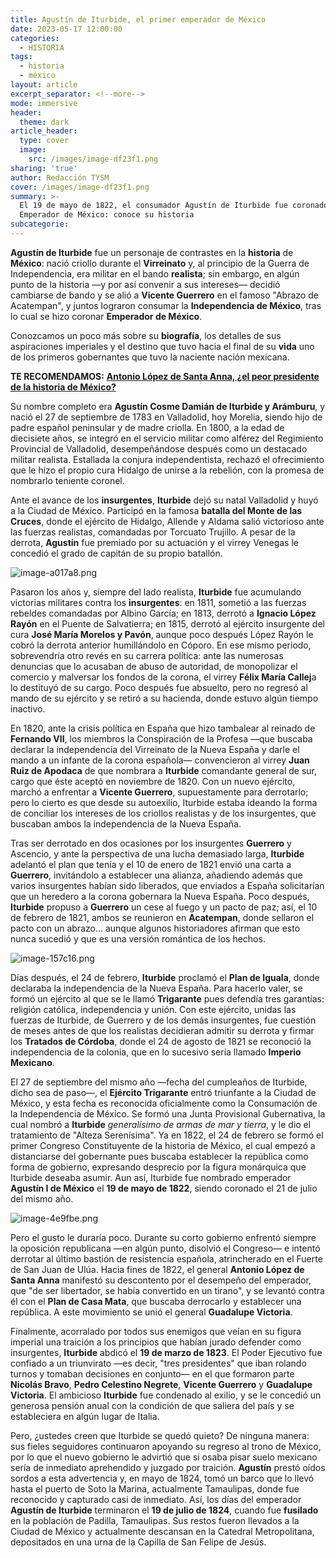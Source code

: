 ```yaml
---
title: Agustín de Iturbide, el primer emperador de México
date: 2023-05-17 12:00:00
categories:
  - HISTORIA
tags:
  - historia
  - méxico
layout: article
excerpt_separator: <!--more-->
mode: immersive
header:
  theme: dark
article_header:
  type: cover
  image:
    src: /images/image-df23f1.png
sharing: 'true'
author: Redacción TYSM
cover: /images/image-df23f1.png
summary: >-
  El 19 de mayo de 1822, el consumador Agustín de Iturbide fue coronado
  Emperador de México: conoce su historia
subcategorie:
---
```

**Agustín de Iturbide** fue un personaje de contrastes en la **historia** de **México**\: nació criollo durante el **Virreinato** y, al principio de la Guerra de Independencia, era militar en el bando **realista**; sin embargo, en algún punto de la historia —y por así convenir a sus intereses— decidió cambiarse de bando y se alió a **Vicente Guerrero** en el famoso "Abrazo de Acatempan", y juntos lograron consumar la **Independencia de México**, tras lo cual se hizo coronar **Emperador de México**.

Conozcamos un poco más sobre su **biografía**, los detalles de sus aspiraciones imperiales y el destino que tuvo hacia el final de su **vida** uno de los primeros gobernantes que tuvo la naciente nación mexicana.

**TE RECOMENDAMOS:** [**Antonio López de Santa Anna, ¿el peor presidente de la historia de México?**](https://blog.tonoysumariachi.com/historia/2022/11/11/antonio-lopez-de-santa-anna-el-peor-presidente-de-la-historia-de-mexico.html)

Su nombre completo era **Agustín Cosme Damián de Iturbide y Arámburu**, y nació el 27 de septiembre de 1783 en Valladolid, hoy Morelia, siendo hijo de padre español peninsular y de madre criolla. En 1800, a la edad de diecisiete años, se integró en el servicio militar como alférez del Regimiento Provincial de Valladolid, desempeñándose después como un destacado militar realista. Estallada la conjura independentista, rechazó el ofrecimiento que le hizo el propio cura Hidalgo de unirse a la rebelión, con la promesa de nombrarlo teniente coronel.

Ante el avance de los **insurgentes**, **Iturbide** dejó su natal Valladolid y huyó a la Ciudad de México. Participó en la famosa **batalla del Monte de las Cruces**, donde el ejército de Hidalgo, Allende y Aldama salió victorioso ante las fuerzas realistas, comandadas por Torcuato Trujillo. A pesar de la derrota, **Agustín** fue premiado por su actuación y el virrey Venegas le concedió el grado de capitán de su propio batallón.

![image-a017a8.png](/images/image-a017a8.png)

Pasaron los años y, siempre del lado realista, **Iturbide** fue acumulando victorias militares contra los **insurgentes**\: en 1811, sometió a las fuerzas rebeldes comandadas por Albino García; en 1813, derrotó a **Ignacio López Rayón** en el Puente de Salvatierra; en 1815, derrotó al ejército insurgente del cura **José María Morelos y Pavón**, aunque poco después López Rayón le cobró la derrota anterior humillándolo en Cóporo. En ese mismo periodo, sobrevendría otro revés en su carrera política: ante las numerosas denuncias que lo acusaban de abuso de autoridad, de monopolizar el comercio y malversar los fondos de la corona, el virrey **Félix María Callej**a lo destituyó de su cargo. Poco después fue absuelto, pero no regresó al mando de su ejército y se retiró a su hacienda, donde estuvo algún tiempo inactivo.

En 1820, ante la crisis política en España que hizo tambalear al reinado de **Fernando VII**, los miembros la Conspiración de la Profesa —que buscaba declarar la independencia del Virreinato de la Nueva España y darle el mando a un infante de la corona española— convencieron al virrey **Juan Ruiz de Apodaca** de que nombrara a **Iturbide** comandante general de sur, cargo que éste aceptó en noviembre de 1820. Con un nuevo ejército, marchó a enfrentar a **Vicente Guerrero**, supuestamente para derrotarlo; pero lo cierto es que desde su autoexilio, Iturbide estaba ideando la forma de conciliar los intereses de los criollos realistas y de los insurgentes, que buscaban ambos la independencia de la Nueva España.

Tras ser derrotado en dos ocasiones por los insurgentes **Guerrero** y Ascencio, y ante la perspectiva de una lucha demasiado larga, **Iturbide** adelantó el plan que tenía y el 10 de enero de 1821 envió una carta a **Guerrero**, invitándolo a establecer una alianza, añadiendo además que varios insurgentes habían sido liberados, que enviados a España solicitarían que un heredero a la corona gobernara la Nueva España. Poco después, **Iturbide** propuso a **Guerrero** un cese al fuego y un pacto de paz; así, el 10 de febrero de 1821, ambos se reunieron en **Acatempan**, donde sellaron el pacto con un abrazo… aunque algunos historiadores afirman que esto nunca sucedió y que es una versión romántica de los hechos.

![image-157c16.png](/images/image-157c16.png)

Días después, el 24 de febrero, **Iturbide** proclamó el **Plan de Iguala**, donde declaraba la independencia de la Nueva España. Para hacerlo valer, se formó un ejército al que se le llamó **Trigarante** pues defendía tres garantías: religión católica, independencia y unión. Con este ejército, unidas las fuerzas de Iturbide, de Guerrero y de los demás insurgentes, fue cuestión de meses antes de que los realistas decidieran admitir su derrota y firmar los **Tratados de Córdoba**, donde el 24 de agosto de 1821 se reconoció la independencia de la colonia, que en lo sucesivo sería llamado **Imperio Mexicano**.

El 27 de septiembre del mismo año —fecha del cumpleaños de Iturbide, dicho sea de paso—, el **Ejército Trigarante** entró triunfante a la Ciudad de México, y esta fecha es reconocida oficialmente como la Consumación de la Independencia de México. Se formó una Junta Provisional Gubernativa, la cual nombró a **Iturbide** *generalísimo de armas de mar y tierra*, y le dio el tratamiento de "Alteza Serenísima". Ya en 1822, el 24 de febrero se formó el primer Congreso Constituyente de la historia de México, el cual empezó a distanciarse del gobernante pues buscaba establecer la república como forma de gobierno, expresando desprecio por la figura monárquica que Iturbide deseaba asumir. Aun así, Iturbide fue nombrado emperador **Agustín I de México** el **19 de mayo de 1822**, siendo coronado el 21 de julio del mismo año.

![image-4e9fbe.png](/images/image-4e9fbe.png)

Pero el gusto le duraría poco. Durante su corto gobierno enfrentó siempre la oposición republicana —en algún punto, disolvió el Congreso— e intentó derrotar al último bastión de resistencia española, atrincherado en el Fuerte de San Juan de Ulúa. Hacia fines de 1822, el general **Antonio López de Santa Anna** manifestó su descontento por el desempeño del emperador, que "de ser libertador, se había convertido en un tirano", y se levantó contra él con el **Plan de Casa Mata**, que buscaba derrocarlo y establecer una república. A este movimiento se unió el general **Guadalupe Victoria**.

Finalmente, acorralado por todos sus enemigos que veían en su figura imperial una traición a los principios que habían jurado defender como insurgentes, **Iturbide** abdicó el **19 de marzo de 1823**. El Poder Ejecutivo fue confiado a un triunvirato —es decir, "tres presidentes" que iban rolando turnos y tomaban decisiones en conjunto— en el que formaron parte **Nicolás Bravo**, **Pedro Celestino Negrete**, **Vicente Guerrero** y **Guadalupe Victoria**. El ambicioso **Iturbide** fue condenado al exilio, y se le concedió un generosa pensión anual con la condición de que saliera del país y se estableciera en algún lugar de Italia.

Pero, ¿ustedes creen que Iturbide se quedó quieto? De ninguna manera: sus fieles seguidores continuaron apoyando su regreso al trono de México, por lo que el nuevo gobierno le advirtió que si osaba pisar suelo mexicano sería de inmediato aprehendido y juzgado por traición. **Agustín** prestó oídos sordos a esta advertencia y, en mayo de 1824, tomó un barco que lo llevó hasta el puerto de Soto la Marina, actualmente Tamaulipas, donde fue reconocido y capturado casi de inmediato. Así, los días del emperador **Agustín de Iturbide** terminaron el **19 de julio de 1824**, cuando fue **fusilado** en la población de Padilla, Tamaulipas. Sus restos fueron llevados a la Ciudad de México y actualmente descansan en la Catedral Metropolitana, depositados en una urna de la Capilla de San Felipe de Jesús.